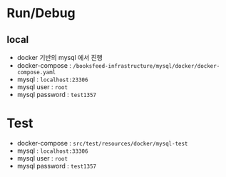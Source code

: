 # Run/Debug
## local
- docker 기반의 mysql 에서 진행
- docker-compose : `/booksfeed-infrastructure/mysql/docker/docker-compose.yaml`
- mysql : `localhost:23306`
- mysql user : `root`
- mysql password : `test1357`

# Test
- docker-compose : `src/test/resources/docker/mysql-test`
- mysql : `localhost:33306`
- mysql user : `root`
- mysql password : `test1357`